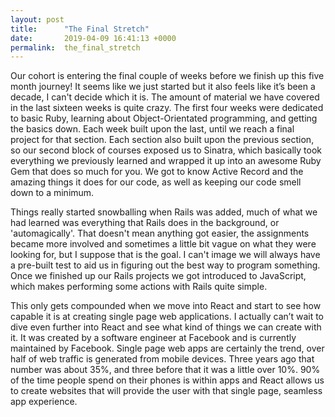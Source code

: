 ```yaml
---
layout: post
title:      "The Final Stretch"
date:       2019-04-09 16:41:13 +0000
permalink:  the_final_stretch
---
```



Our cohort is entering the final couple of weeks before we finish up this five month journey!  It seems like we just started but it also feels like it’s been a decade, I can't decide which it is.  The amount of material we have covered in the last sixteen weeks is quite crazy.  The first four weeks were dedicated to basic Ruby, learning about Object-Orientated programming, and getting the basics down.  Each week built upon the last, until we reach a final project for that section.  Each section also built upon the previous section, so our second block of courses exposed us to Sinatra, which basically took everything we previously learned and wrapped it up into an awesome Ruby Gem that does so much for you.  We got to know Active Record and the amazing things it does for our code, as well as keeping our code smell down to a minimum.


Things really started snowballing when Rails was added, much of what we had learned was everything that Rails does in the background, or 'automagically'.  That doesn't mean anything got easier, the assignments became more involved and sometimes a little bit vague on what they were looking for, but I suppose that is the goal.  I can't image we will always have a pre-built test to aid us in figuring out the best way to program something.  Once we finished up our Rails projects we got introduced to JavaScript, which makes performing some actions with Rails quite simple.  


This only gets compounded when we move into React and start to see how capable it is at creating single page web applications.  I actually can’t wait to dive even further into React and see what kind of things we can create with it.  It was created by a software engineer at Facebook and is currently maintained by Facebook.  Single page web apps are certainly the trend, over half of web traffic is generated from mobile devices.  Three years ago that number was about 35%, and three before that it was a little over 10%.  90% of the time people spend on their phones is within apps and React allows us to create websites that will provide the user with that single page, seamless app experience.

